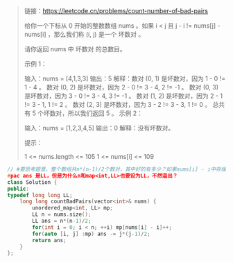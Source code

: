 > 链接：https://leetcode.cn/problems/count-number-of-bad-pairs
>
> 给你一个下标从 0 开始的整数数组 nums 。如果 i < j 且 j - i != nums[j] - nums[i] ，那么我们称 (i, j) 是一个 坏数对 。
>
> 请你返回 nums 中 坏数对 的总数目。
>
>  
>
> 示例 1：
>
> 输入：nums = [4,1,3,3]
> 输出：5
> 解释：数对 (0, 1) 是坏数对，因为 1 - 0 != 1 - 4 。
> 数对 (0, 2) 是坏数对，因为 2 - 0 != 3 - 4, 2 != -1 。
> 数对 (0, 3) 是坏数对，因为 3 - 0 != 3 - 4, 3 != -1 。
> 数对 (1, 2) 是坏数对，因为 2 - 1 != 3 - 1, 1 != 2 。
> 数对 (2, 3) 是坏数对，因为 3 - 2 != 3 - 3, 1 != 0 。
> 总共有 5 个坏数对，所以我们返回 5 。
> 示例 2：
>
> 输入：nums = [1,2,3,4,5]
> 输出：0
> 解释：没有坏数对。
>
>
> 提示：
>
> 1 <= nums.length <= 105
> 1 <= nums[i] <= 109
>

```cpp
// #要思考题意，整个数组共n*(n-1)/2个数对，其中好的有多少？如果nums[i] - i中存储有x个值，代表当前这x是非坏数对，那么减去x(x-1)/2,用unordered_map统计差值的个数，减去所有x1x2...
#pac ans 是LL，但是为什么n和map<int,LL>也要设为LL，不然溢出？
class Solution {
public:
typedef long long LL;    
    long long countBadPairs(vector<int>& nums) {
        unordered_map<int, LL> mp;
        LL n = nums.size();
        LL ans = n*(n-1)/2;
        for(int i = 0; i < n; ++i) mp[nums[i] - i]++;
        for(auto [i, j] :mp) ans -= j*(j-1)/2;
        return ans;
    }
};
```

